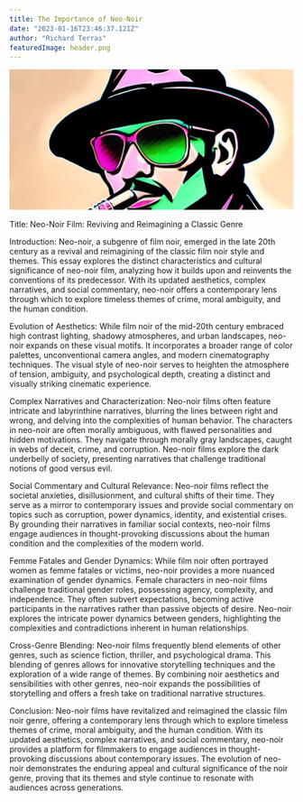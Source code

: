 ```yaml
---
title: The Importance of Neo-Noir
date: "2023-01-16T23:46:37.121Z"
author: "Richard Terras"
featuredImage: header.png
---
```



![Detective with Cigar](header.png)

Title: Neo-Noir Film: Reviving and Reimagining a Classic Genre

Introduction:
Neo-noir, a subgenre of film noir, emerged in the late 20th century as a revival and reimagining of the classic film noir style and themes. This essay explores the distinct characteristics and cultural significance of neo-noir film, analyzing how it builds upon and reinvents the conventions of its predecessor. With its updated aesthetics, complex narratives, and social commentary, neo-noir offers a contemporary lens through which to explore timeless themes of crime, moral ambiguity, and the human condition.

Evolution of Aesthetics:
While film noir of the mid-20th century embraced high contrast lighting, shadowy atmospheres, and urban landscapes, neo-noir expands on these visual motifs. It incorporates a broader range of color palettes, unconventional camera angles, and modern cinematography techniques. The visual style of neo-noir serves to heighten the atmosphere of tension, ambiguity, and psychological depth, creating a distinct and visually striking cinematic experience.

Complex Narratives and Characterization:
Neo-noir films often feature intricate and labyrinthine narratives, blurring the lines between right and wrong, and delving into the complexities of human behavior. The characters in neo-noir are often morally ambiguous, with flawed personalities and hidden motivations. They navigate through morally gray landscapes, caught in webs of deceit, crime, and corruption. Neo-noir films explore the dark underbelly of society, presenting narratives that challenge traditional notions of good versus evil.

Social Commentary and Cultural Relevance:
Neo-noir films reflect the societal anxieties, disillusionment, and cultural shifts of their time. They serve as a mirror to contemporary issues and provide social commentary on topics such as corruption, power dynamics, identity, and existential crises. By grounding their narratives in familiar social contexts, neo-noir films engage audiences in thought-provoking discussions about the human condition and the complexities of the modern world.

Femme Fatales and Gender Dynamics:
While film noir often portrayed women as femme fatales or victims, neo-noir provides a more nuanced examination of gender dynamics. Female characters in neo-noir films challenge traditional gender roles, possessing agency, complexity, and independence. They often subvert expectations, becoming active participants in the narratives rather than passive objects of desire. Neo-noir explores the intricate power dynamics between genders, highlighting the complexities and contradictions inherent in human relationships.

Cross-Genre Blending:
Neo-noir films frequently blend elements of other genres, such as science fiction, thriller, and psychological drama. This blending of genres allows for innovative storytelling techniques and the exploration of a wide range of themes. By combining noir aesthetics and sensibilities with other genres, neo-noir expands the possibilities of storytelling and offers a fresh take on traditional narrative structures.

Conclusion:
Neo-noir films have revitalized and reimagined the classic film noir genre, offering a contemporary lens through which to explore timeless themes of crime, moral ambiguity, and the human condition. With its updated aesthetics, complex narratives, and social commentary, neo-noir provides a platform for filmmakers to engage audiences in thought-provoking discussions about contemporary issues. The evolution of neo-noir demonstrates the enduring appeal and cultural significance of the noir genre, proving that its themes and style continue to resonate with audiences across generations.
